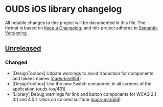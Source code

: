 # OUDS iOS library changelog

All notable changes to this project will be documented in this file.
The format is based on [Keep a Changelog](https://keepachangelog.com/en/1.0.0/),
and this project adheres to [Semantic Versioning](https://semver.org/spec/v2.0.0.html).

## [Unreleased](https://github.com/Orange-OpenSource/ouds-ios/compare/0.15.0...develop)

### Changed

- [DesignToolbox] Udpate wordings to avoid traduction for components and tokens names ([ouds-ios/654](https://github.com/Orange-OpenSource/ouds-ios/issues/654))
- [DesignToolbox] Use the new Switch component in all screens of the application ([ouds-ios/431](https://github.com/Orange-OpenSource/ouds-ios/issues/431))
- [Library] Debug warnings for link and button components for WCAG 2.1 3:1 and 4.5:1 ratios on colored surface ([ouds-ios/656](https://github.com))